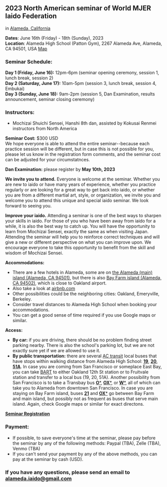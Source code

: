 ## 2023 North American seminar of World MJER Iaido Federation
in [Alameda, California](https://en.wikipedia.org/wiki/Alameda,_California)

**Dates**: June 16th (Friday) - 18th (Sunday), 2023    
**Location**: Alameda High School (Patton Gym), 2267 Alameda Ave, Alameda, CA 94501, USA [Map](https://goo.gl/maps/UtrPW2up4xpmoCks8)

### Seminar Schedule:
**Day 1 (Friday, June 16):** 12pm-6pm (seminar opening ceremony, session 1, lunch break, session 2)    
**Day 2 (Saturday, June 17):** 10am-5pm (session 3, lunch break, session 4, Embukai)    
**Day 3 (Sunday, June 18):** 9am-2pm (session 5, Dan Examination, results announcement, seminar closing ceremony)    

### Instructors:    
- Mochizai Shuichi Sensei, Hanshi 8th dan, assisted by Kokusai Renmei instructors from North America   

**Seminar Cost:** $300 USD    
We hope everyone is able to attend the entire seminar--because each practice session will be different, but in case this is not possible for you, please let us know in the registration form comments, and the seminar cost can be adjusted for your circumstatnces.

**Dan Examination:** please register by **May 10th, 2023**    

**We invite you to attend.** Everyone is welcome at the seminar. Whether you are new to iaido or have many years of experience, whether you practice regularly or are looking for a great way to get back into iaido, or whether you are from a different martial art, style, or organization, we invite you and welcome you to attend this unique and special iaido seminar. We look forward to seeing you.

**Improve your iaido.** Attending a seminar is one of the best ways to sharpen your skills in iaido. For those of you who have been away from iaido for a while, it is also the best way to catch up. You will have the opportunity to learn from Mochizai Sensei, exactly the same as when visiting Japan. Attending the seminar will help you to reinforce correct techniques and will give a new or different perspective on what you can improve upon. We encourage everyone to take this opportunity to benefit from the skill and wisdom of Mochizai Sensei.

**Accommodations:**
- There are a few hotels in Alameda, some are on [the Alameda (main) island (Alameda, CA 94501)](https://en.wikipedia.org/wiki/Alameda_(island)), but there is also [Bay Farm island (Alameda, CA 94502)](https://en.wikipedia.org/wiki/Bay_Farm_Island,_Alameda,_California), which is close to Oakland airport.    
- Also take a look at [airbnb.com](https://www.airbnb.com/)
- Other possibilities could be the neighboring cities: Oakland, Emeryville, Berkeley.    
- Consider travel distances to Alameda High School when booking your accommodations.    
- You can get a good sense of time required if you use Google maps or similar.    

**Access:**
- **By car:** if you are driving, there should be no problem finding street parking nearby. There is also the school's parking lot, but we are not exactly sure yet if we are allowed to use it.
- **By public transportation:** there are several [AC transit](https://www.actransit.org/) local buses that have stops within walking distance from Alameda High School: [**19**](https://www.actransit.org/bus-lines-schedules/19), [**20**](https://www.actransit.org/bus-lines-schedules/20), [**51A**](https://www.actransit.org/bus-lines-schedules/51A). In case you are coming from San Francisco or someplace East Bay, you can take [BART](https://www.bart.gov/) to either Oakland 12th St station or to Fruitvale station and transfer to a local bus (19, 20, 51A). Another possibility from San Francisco is to take a Transbay bus [**O***](https://www.actransit.org/bus-lines-schedules/O), [**OX***](https://www.actransit.org/bus-lines-schedules/OX), or [**W***](https://www.actransit.org/bus-lines-schedules/W), all of which can take you to Alameda from downtown San Francisco. In case you are staying on Bay Farm island, buses [**21**](https://www.actransit.org/bus-lines-schedules/21) and [**OX***](https://www.actransit.org/bus-lines-schedules/OX) go between Bay Farm and main island, but possibly not as frequent as buses that serve main island. Again, check Google maps or similar for exact directons.


**[Seminar Registration](https://forms.gle/aQEL4MHb9jvr4BUP7)**

### Payment:
- If possible, to save everyone's time at the seminar, please pay before the seminar by any of the following methods: Paypal (TBA), Zelle (TBA), Venmo (TBA)    
- If you can't send your payment by any of the above methods, you can pay at the seminar by cash (USD).

### If you have any questions, please send an email to alameda.iaido@gmail.com
